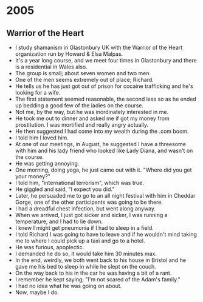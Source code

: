 # 2005

## Warrior of the Heart

- I study shamanism in Glastonbury UK with the Warrior of the Heart organization run by Howard & Elsa Malpas.
- It's a year long course, and we meet four times in Glastonbury and there is a residential in Wales also.
- The group is small; about seven women and two men.
- One of the men seems extremely out of place; Richard.
- He tells us he has just got out of prison for cocaine trafficking and he's looking for a wife.
- The first statement seemed reasonable, the second less so as he ended up bedding a good few of the ladies on the course. 
- Not me, by the way, but he was inordinately interested in me.
- He took me out to dinner and asked me if got my money from prostitution. I was mortified and really angry actually.
- He then suggested I had come into my wealth during the .com boom.
- I told him I loved him.
- At one of our meetings, in August, he suggested I have a threesome with him and his lady friend who looked like Lady Diana, and wasn't on the course. 
- He was getting annoying.
- One morning, doing yoga, he just came out with it. "Where did you get your money?"
- I told him, "international terrorism", which was true.
- He giggled and said, "I expect you did."
- Later, he persuaded me to go to an all night festival with him in Cheddar Gorge, one of the other participants was going to be there.
- I had a dreadful chest infection, but went along anyway.
- When we arrived, I just got sicker and sicker, I was running a temperature, and I had to lie down.
- I knew I might get pneumonia if I had to sleep in a field.
- I told Richard I was going to have to leave and if he wouldn't mind taking me to where I could pick up a taxi and go to a hotel.
- He was furious, apoplectic.
- I demanded he do so, it would take him 30 minutes max.
- In the end, weirdly, we both went back to his house in Bristol and he gave me his bed to sleep in while he slept on the couch.
- On the way back to his in the car he was having a bit of a rant.
- I remember he kept saying; "I'm not scared of the Adam's family."
- I had no idea what he was going on about.
- Now, maybe I do.
